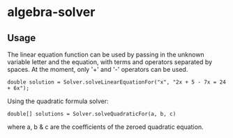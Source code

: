 # algebra-solver

## Usage ##

The linear equation function can be used by passing in the unknown variable letter and the equation, with terms and operators separated by spaces. At the moment, only '+' and '-' operators can be used.

`double solution = Solver.solveLinearEquationFor("x", "2x + 5 - 7x = 24 + 6x");`

Using the quadratic formula solver:

`double[] solutions = Solver.solveQuadraticFor(a, b, c)`

where a, b & c are the coefficients of the zeroed quadratic equation.
